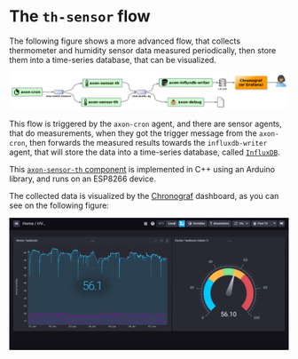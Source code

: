 The `th-sensor` flow
====================

The following figure shows a more advanced flow, that collects thermometer and humidity sensor data measured periodically, then store them into a time-series database, that can be visualized.

![The `th-sensor` flow diagram](../../docs/th_sensor-flow-diagram.png)

This flow is triggered by the `axon-cron` agent, and there are sensor agents, that do measurements, when they got the trigger message from the `axon-cron`, then forwards the measured results towards the `influxdb-writer` agent, that will store the data into a time-series database, called [`InfluxDB`](https://docs.influxdata.com/influxdb/v1.7/).

This [`axon-sensor-th` component](https://github.com/tombenke/axon-sensor-th) is implemented in C++ using an Arduino library, and runs on an ESP8266 device. 

The collected data is visualized by the [Chronograf](https://docs.influxdata.com/chronograf/v1.7/) dashboard, as you can see on the following figure:

![Chronograf dashboard](../../docs/chronograf-dashboard.png)

